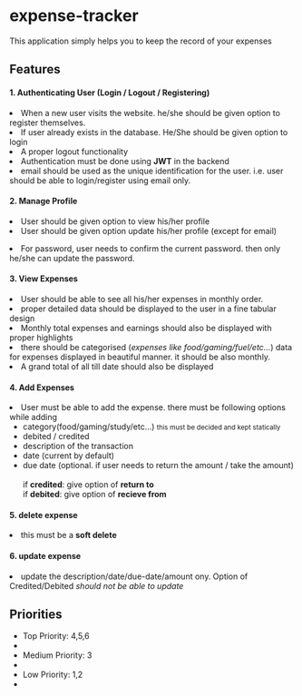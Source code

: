 <h1>expense-tracker</h1>
This application simply helps you to keep the record of your expenses

<h2>Features</h2>
<h4>1. Authenticating User (Login / Logout / Registering)</h4>
<li>When a new user visits the website. he/she should be given option to register themselves.</li>
<li>If user already exists in the database. He/She should be given option to login</li>
<li>A proper logout functionality</li>
<li>Authentication must be done using <strong>JWT</strong> in the backend</li>
<li>email should be used as the unique identification for the user. i.e. user should be able to login/register using email only.</li>
<h4>2. Manage Profile</h4>
<li>User should be given option to view his/her profile</li>
<li>User should be given option update his/her profile (except for email)
    <ul></ul>
    <li>For password, user needs to confirm the current password. then only he/she can update the password.</li>
</li>
<h4>3. View Expenses</h4>
<li>User should be able to see all his/her expenses in monthly order.</li>
<li>proper detailed data should be displayed to the user in a fine tabular design</li>
<li>Monthly total expenses and earnings should also be displayed with proper highlights</li>
<li>there should be categorised (<i>expenses like food/gaming/fuel/etc...</i>) data for expenses displayed in beautiful manner. it should be also monthly.</li>
<li>A grand total of all till date should also be displayed</li>
<h4>4. Add Expenses</h4>
<li>User must be able to add the expense. there must be following options while adding
    <ul>
        <li>category(food/gaming/study/etc...) <small>this must be decided and kept statically</small></li>
        <li>debited / credited</li>
        <li>description of the transaction</li>
        <li>date (current by default)</li>
        <li>due date (optional. if user needs to return the amount / take the amount)
            </br>
            </br>
            if <strong>credited</strong>: give option of <b>return to</b></br>
            if <strong>debited</strong>: give option of <b>recieve from</b>
        </li>
    </ul>
</li>
<h4>5. delete expense</h4>
<li>this must be a <strong>soft delete</strong></li>
<h4>6. update expense</h4>
<li>update the description/date/due-date/amount ony. Option of Credited/Debited <i>should not be able to update</i></li>
<h2>Priorities</h2>
<ul>
    <li>Top Priority: 4,5,6<li>
    <li>Medium Priority: 3<li>
    <li>Low Priority: 1,2<li>
</ul>